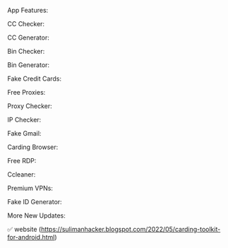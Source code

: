 App Features:

CC Checker: 

CC Generator:

Bin Checker: 

Bin Generator: 

Fake Credit Cards:

Free Proxies:

Proxy Checker: 

IP Checker:

Fake Gmail: 

Carding Browser:

Free RDP: 

Ccleaner: 

Premium VPNs:

Fake ID Generator: 

More New Updates: 

✅ website (https://sulimanhacker.blogspot.com/2022/05/carding-toolkit-for-android.html)
